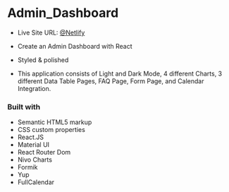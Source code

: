 # Admin_Dashboard 

- Live Site URL: [@Netlify](https://admin-dashboard-react-mui.netlify.app)

- Create an Admin Dashboard with React 
- Styled & polished
- This application consists of Light and Dark Mode, 4 different Charts, 3 different Data Table Pages, FAQ Page, Form Page, and Calendar Integration.

### Built with

- Semantic HTML5 markup
- CSS custom properties
- React.JS
- Material UI
- React Router Dom
- Nivo Charts
- Formik
- Yup
- FullCalendar
